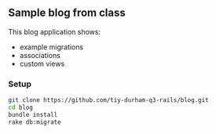 ## Sample blog from class

This blog application shows:

* example migrations
* associations
* custom views

### Setup

```sh
git clone https://github.com/tiy-durham-q3-rails/blog.git
cd blog
bundle install
rake db:migrate
```